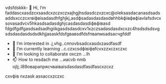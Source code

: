 vdsfdskkk- 👋 Hi, I’m faddascxasdzcxsasdcxzczxczxajhgjhsdasdczxzcxc@oleksasdacanasdsadsaddsxcczcxrвіфвіsadasdhfghjkj,asdфsadasdasdasdвhhbkфівфвфіavlafsdvcxsovasadvcv5hkasdsadasdghjcasdasdasdіфвфівasd fdgdfgdfgasdsadsadhgiikgasdsdasdcxv1xzczsadasdasdxcxzc4hsdsdsdsvgsdsdasdasdsdsdkhjjasaskfdsfgвавsdfdsfпвапмsadsaсчgfddf
- 👀 I’m interested in .j,vhg..cлпоvbsadcxasdxzasdfasdf
- 🌱 I’m currently learning ..c.czxcsdфівіфвfcvxzzxczxczxc
- 💞️ I’m looking to collaborate oxczn ...lh
- 📫 How to resdach me ...иаcvb nmb
ojlj;.l89оварапрясчваіваіsdasdasdfasdfascxzcxz
<!---счмgfsdasdsdadasdіфвіфвфівіф
oleksandravlasova514/oleksandravlsacasovasaSASda514 is a ✨ special ✨ repsdfdsfdsfository because its `README.md` (this file) appears on your GitHub profile.xlkj
You can click the Previefkjkhhjw czxzxclink to take a look at your changes.
--->
cxvфів
nxzask
assaccxzczxc
